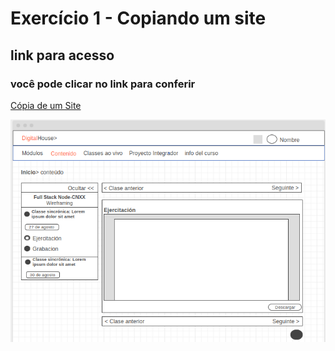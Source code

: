 # Exercício 1 - Copiando um site

## link para acesso 
### você pode clicar no link para conferir

[Cópia de um Site](https://wireframe.cc/l6jE52)

![Cópia de um Site](copiaSite.png)
